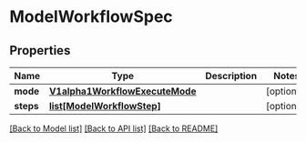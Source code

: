 # ModelWorkflowSpec

## Properties
Name | Type | Description | Notes
------------ | ------------- | ------------- | -------------
**mode** | [**V1alpha1WorkflowExecuteMode**](V1alpha1WorkflowExecuteMode.md) |  | [optional] 
**steps** | [**list[ModelWorkflowStep]**](ModelWorkflowStep.md) |  | [optional] 

[[Back to Model list]](../README.md#documentation-for-models) [[Back to API list]](../README.md#documentation-for-api-endpoints) [[Back to README]](../README.md)

